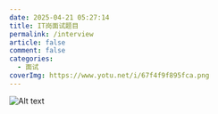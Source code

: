 ```yaml
---
date: 2025-04-21 05:27:14
title: IT岗面试题目
permalink: /interview
article: false
comment: false
categories:
  - 面试
coverImg: https://www.yotu.net/i/67f4f9f895fca.png
---
```

![Alt text](/picture/封面/面试.jpg)


